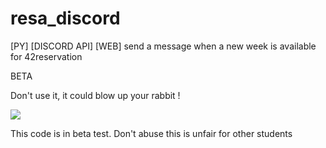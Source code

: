 # resa_discord
[PY] [DISCORD API] [WEB] send a message when a new week is available for 42reservation

BETA

Don't use it, it could blow up your rabbit !

![](https://media.giphy.com/media/oe33xf3B50fsc/source.gif)

This code is in beta test.
Don't abuse this is unfair for other students
